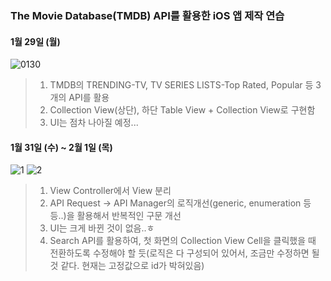 ### The Movie Database(TMDB) API를 활용한 iOS 앱 제작 연습

#### 1월 29일 (월)
![0130](https://github.com/Jin0331/Media-Project/assets/42958809/2ba9ad48-776e-4d42-bfff-c0899374a27d)

> 1. TMDB의 TRENDING-TV, TV SERIES LISTS-Top Rated, Popular 등 3개의 API를 활용
> 2. Collection View(상단), 하단 Table View + Collection View로 구현함
> 3. UI는 점차 나아질 예정...

#### 1월 31일 (수) ~ 2월 1일 (목)
![1](https://github.com/Jin0331/Media-Project/assets/42958809/e29aaf34-ca0f-4e32-91ca-988c7e1594c6)
![2](https://github.com/Jin0331/Media-Project/assets/42958809/6a8e22a4-7063-47eb-ab3a-98b7c9fa27b0)


>1. View Controller에서 View 분리
>2. API Request -> API Manager의 로직개선(generic, enumeration 등등..)을 활용해서 반복적인 구문 개선
>3. UI는 크게 바뀐 것이 없음..ㅎ
>4. Search API를 활용하여, 첫 화면의 Collection View Cell을 클릭했을 때 전환하도록 수정해야 할 듯(로직은 다 구성되어 있어서, 조금만 수정하면 될 것 같다. 현재는 고정값으로 id가 박혀있음)

